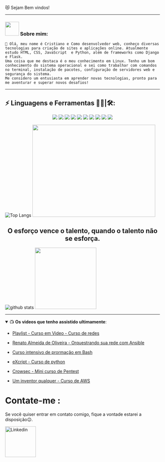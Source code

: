 😻 Sejam Bem vindos!




-------



### <img src="https://github.com/TheDudeThatCode/TheDudeThatCode/blob/master/Assets/Developer.gif" width="45px"> Sobre mim:
``` 
🌱 Olá, meu nome é Cristiano e Como desenvolvedor web, conheço diversas tecnologias para criação de sites e aplicações online. Atualmente estudo HTML, CSS, JavaScript  e Python, além de frameworks como Django e Flask.
Uma coisa que me destaca é o meu conhecimento em Linux. Tenho um bom conhecimento do sistema operacional e sei como trabalhar com comandos no terminal, instalação de pacotes, configuração de servidores web e segurança do sistema. 
Me considero um entusiasta em aprender novas tecnologias, pronto para me aventurar e superar novos desafios!
```


-------


## ⚡ Linguagens e Ferramentas 👨‍💻|🛠:

<p align="center">
<img src="https://img.shields.io/badge/Python-14354C?style=for-the-badge&logo=python&logoColor=white" />
<img src="https://img.shields.io/badge/HTML5-E34F26?style=for-the-badge&logo=html5&logoColor=white" />      
<img src="https://img.shields.io/badge/CSS3-1572B6?style=for-the-badge&logo=css3&logoColor=white" />
<img src="https://img.shields.io/badge/Linux-E34F26?style=for-the-badge&logo=linux&logoColor=black" />
<img src="https://img.shields.io/badge/JavaScript-F7DF1E?style=for-the-badge&logo=javascript&logoColor=black" />        
<img src="https://img.shields.io/badge/Docker-2496ED?style=for-the-badge&logo=docker&logoColor=white" />       
<img src="https://img.shields.io/badge/Git-E34F26?style=for-the-badge&logo=git&logoColor=white" />        
<img src="https://img.shields.io/badge/Shell_Script-121011?style=for-the-badge&logo=gnu-bash&logoColor=white" />
<img src="https://img.shields.io/badge/Django-092E20?style=for-the-badge&logo=django&logoColor=white" />  
<img src="https://img.shields.io/badge/Flask-000000?style=for-the-badge&logo=flask&logoColor=white" />
   
</p>
   
  
  
  
![Top Langs](https://github-readme-stats.vercel.app/api/top-langs/?username=CristianoSanto&theme=tokyonight)   <img src="https://cdn.dribbble.com/users/2000228/screenshots/6833456/gif_cloud.gif" width="400" height="300"/>
    


  
  
  
        
<p>
<h2 align="center">O esforço vence o talento, quando o talento não se esforça.</h2> 
</p>
        
        
      

      




![ github stats](https://github-readme-stats.vercel.app/api?username=CristianoSanto&hide_title=true&hide_border=true&show_icons=true&include_all_commits=true&count_private=true&line_height=21&text_color=000&icon_color=000&bg_color=0,ea6161,ffc64d,fffc4d,52fa5a&theme=graywhite)   <img src="https://st2.depositphotos.com/1606646/48825/i/600/depositphotos_488252618-stock-photo-3d-python-symbol-on-white.jpg" height="200"/>
                        
                        


    
 -------   
    
    
                      
                               



                        
                        
                        
                        
                       
<details open>
 <summary> 📺 <b>Os videos que tenho assistido ultimamente</b>: </summary>
<!-- YOUTUBE:START -->

- [Playlist - Curso em Video -  Curso de redes](https://www.youtube.com/playlist?list=PLHz_AreHm4dkd4lr9G0Up-W-YaHYdTDuP)

- [Renato Almeida de Oliveira - Orquestrando sua rede com Ansible](https://www.youtube.com/playlist?list=PLr_T9JrezVh9ICOL4DmqsPXgRXqXl6nC6)

- [Curso intensivo de prormação em Bash](https://www.youtube.com/playlist?list=PLXoSGejyuQGr53w4IzUzbPCqR4HPOHjAI)

- [eXcript - Curso de python](https://www.youtube.com/playlist?list=PLesCEcYj003QxPQ4vTXkt22-E11aQvoVj)

- [Crowsec - Mini curso de Pentest](https://www.youtube.com/playlist?list=PLQZXV_-ebAy8HhuXXRKIGbzLFxPSJ--sb)

- [Um inventor qualquer - Curso de AWS](https://www.youtube.com/watch?v=j6yImUbs4OA&list=PLOF5f9_x-OYUaqJar6EKRAonJNSHDFZUm)


<!-- YOUTUBE:END -->

</details>


# Contate-me :



Se você quiser entrar em contato comigo, fique a vontade estarei a disposição😉.

<a href="https://www.linkedin.com/in/cristiano-santo/">
  <img align="left" alt="Linkedin" width="100" hight="70" src="https://cliply.co/wp-content/uploads/2021/02/372102050_LINKEDIN_ICON_TRANSPARENT_400.gif" />
</a>



 </p>



                        
                        
